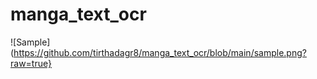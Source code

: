# manga_text_ocr

![Sample](https://github.com/tirthadagr8/manga_text_ocr/blob/main/sample.png?raw=true}
